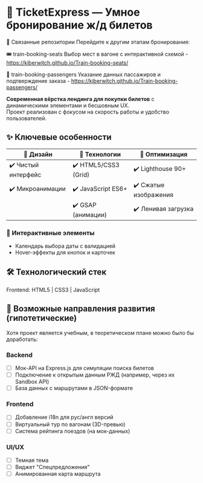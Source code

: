 # 🚂 TicketExpress — Умное бронирование ж/д билетов

🔗 Связанные репозитории
Перейдите к другим этапам бронирования:

🎟️ train-booking-seats
Выбор мест в вагоне с интерактивной схемой - https://kiberwitch.github.io/Train-booking-seats/

👥 train-booking-passengers
Указание данных пассажиров и подтверждение заказа - https://kiberwitch.github.io/Train-booking-passengers/

**Современная вёрстка лендинга для покупки билетов** с динамическими элементами и бесшовным UX.  
Проект реализован с фокусом на скорость работы и удобство пользователей.

## ✨ Ключевые особенности

| 🔹 **Дизайн**          | 🔹 **Технологии**       | 🔹 **Оптимизация**   |
|-----------------------|-----------------------|-----------------------|
| ✔️ Чистый интерфейс   | ✔️ HTML5/CSS3 (Grid)  | ✔️ Lighthouse 90+     |
|  ✔️ Микроанимации     | ✔️ JavaScript ES6+    | ✔️ Сжатые изображения |
|                        | ✔️ GSAP (анимации)    | ✔️ Ленивая загрузка   |

### 🎯 Интерактивные элементы
- Календарь выбора даты с валидацией
- Hover-эффекты для кнопок и карточек

## 🛠 Технологический стек
Frontend: HTML5 | CSS3 | JavaScript  


## 🔮 Возможные направления развития (гипотетические)

Хотя проект является учебным, в теоретическом плане можно было бы доработать:

### Backend
- [ ] Мок-API на Express.js для симуляции поиска билетов
- [ ] Подключение к открытым данным РЖД (например, через их Sandbox API)
- [ ] База данных с маршрутами в JSON-формате

### Frontend
- [ ] Добавление i18n для рус/англ версий
- [ ] Виртуальный тур по вагонам (3D-превью)
- [ ] Система рейтинга поездов (на мок-данных)

### UI/UX
- [ ] Темная тема
- [ ] Виджет "Спецпредложения"
- [ ] Анимированная карта маршрута
